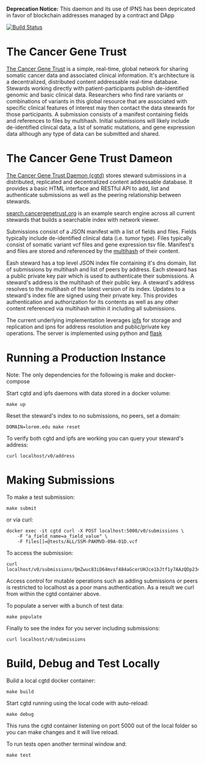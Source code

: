 **Deprecation Notice:** This daemon and its use of IPNS has been depricated in favor of blockchain addresses managed by a contract and DApp

[![Build Status](https://travis-ci.org/ga4gh/cgtd.svg?branch=master)](https://travis-ci.org/ga4gh/cgtd)

# The Cancer Gene Trust
[The Cancer Gene Trust](http://www.cancergenetrust.org) is a simple, real-time, global network for sharing somatic cancer data and associated clinical information. It's architecture is a decentralized, distributed content addressable real-time database. Stewards working directly with patient-participants publish de-identified genomic and basic clinical data. Researchers who find rare variants or combinations of variants in this global resource that are associated with specific clinical features of interest may then contact the data stewards for those participants. A submission consists of a manifest containing fields and references to files by multihash. Initial submissions will likely include de-identified clinical data, a list of somatic mutations, and gene expression data although any type of data can be submitted and shared.

# The Cancer Gene Trust Dameon
[The Cancer Gene Trust Daemon (cgtd)](https://github.com/cancergenetrust/cgtd) stores steward submissions in a distributed, replicated and decentralized content addressable database. It provides a basic HTML interface and RESTful API to add, list and authenticate submissions as well as the peering relationship between stewards. 

[search.cancergenetrust.org](http://search.cancergenetrust.org) is an example search engine across all current stewards that builds a searchable index with network viewer.

Submissions consist of a JSON manifest with a list of fields and files. Fields typically include de-identified clinical data (i.e. tumor type). Files typically consist of somatic variant vcf files and gene expression tsv file. Manifest's and files are stored and referenced by the [multihash](https://github.com/jbenet/multihash) of their content.

Eash steward has a top level JSON index file containing it's dns domain, list of submissions by multihash and list of peers by address. Each steward has a public private key pair which is used to authenticate their submissions. A steward's address is the multihash of their public key. A steward's address resolves to the multihash of the latest version of its index. Updates to a steward's index file are signed using their private key. This provides authentication and authorization for its contents as well as any other content referenced via multihash within it including all submissions. 

The current underlying implementation leverages [ipfs](http://ipfs.io) for storage and replication and ipns for address resolution and public/private key operations. The server is implemented using python and [flask](http://flask.pocoo.org/)

# Running a Production Instance

Note: The only dependencies for the following is make and docker-compose

Start cgtd and ipfs daemons with data stored in a docker volume:

    make up

Reset the steward's index to no submissions, no peers, set a domain:

    DOMAIN=lorem.edu make reset

To verify both cgtd and ipfs are working you can query your steward's address:

    curl localhost/v0/address

# Making Submissions

To make a test submission:

    make submit

or via curl:

    docker exec -it cgtd curl -X POST localhost:5000/v0/submissions \
        -F "a_field_name=a_field_value" \
        -F files[]=@tests/ALL/SSM-PAKMVD-09A-01D.vcf

To access the submission:

    curl localhost/v0/submissions/QmZwuc83iD64mvsf484aGcerUHJce1bJtf1y7AAzQDp234

Access control for mutable operations such as adding submissions or peers is restricted to localhost as a poor mans authentication. As a result we curl from within the cgtd container above.

To populate a server with a bunch of test data:

    make populate

Finally to see the index for you server including submissions:

    curl localhost/v0/submissions

# Build, Debug and Test Locally

Build a local cgtd docker container:

    make build

Start cgtd running using the local code with auto-reload:

    make debug

This runs the cgtd container listening on port 5000 out of the local folder so you can make changes and it will live reload.

To run tests open another terminal window and:

    make test

